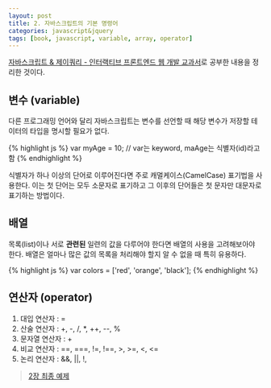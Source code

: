 ```yaml
---
layout: post
title: 2. 자바스크립트의 기본 명령어
categories: javascript&jquery
tags: [book, javascript, variable, array, operator]
---
```

<div class="message"><a href="http://www.aladin.co.kr/shop/wproduct.aspx?ItemId=55027282">
자바스크립트 & 제이쿼리 - 인터랙티브 프론트엔드 웹 개발 교과서</a>로 공부한 내용을 정리한 것이다.</div>

## 변수 (variable)
다른 프로그래밍 언어와 달리 자바스크립트는 변수를 선언할 때 해당 변수가 저장할 테이터의 타입을 명시할 필요가 없다.

{% highlight js %}
var myAge = 10;  // var는 keyword, maAge는 식별자(id)라고 함
{% endhighlight %}

식별자가 하나 이상의 단어로 이루어진다면 주로 캐멀케이스(CamelCase) 표기법을 사용한다. 이는 첫 단어는 모두 소문자로 표기하고 그 이후의 단어들은 첫 문자만 대문자로 표기하는 방법이다. 


## 배열 
목록(list)이나 서로 **관련된** 일련의 값을 다루어야 한다면 배열의 사용을 고려해보아야 한다. 배열은 얼마나 많은 값의 목록을 처리해야 할지 알 수 없을 때 특히 유용하다.

{% highlight js %}
var colors = ['red', 'orange', 'black'];
{% endhighlight %}

## 연산자 (operator)
1. 대입 연산자 : =
2. 산술 연산자 : +, -, /, *, ++, --, % 
3. 문자열 연산자 : +
4. 비교 연산자 : ==, ===, !=, !==, >, >=, <, <=
5. 논리 연산자 : &&, &#124;&#124;, !, 

> [2장 최종 예제](https://github.com/pinstinct/front-end-web-js-jquery/tree/master/c02)
